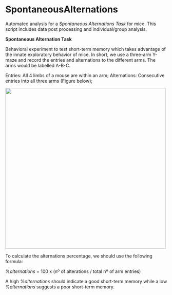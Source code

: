 # SpontaneousAlternations

Automated analysis for a *Spontaneous Alternations Task* for mice. This script includes data post processing and individual/group analysis.


**Spontaneous Alternation Task**

Behavioral experiment to test short-term memory which takes advantage of the innate exploratory behavior of mice. In short, we use a three-arm Y-maze and record the entries and alternations to the different arms. The arms would be labelled A-B-C.

Entries: All 4 limbs of a mouse are within an arm;
Alternations: Consecutive entries into all three arms (Figure below);

<img src="https://os.bio-protocol.org/attached/image/20190130/20190130014520_2422.jpg" width="500">

To calculate the alternations percentage, we should use the following formula:

*%alternations* = 100 x (nº of alterations / total nº of arm entries)

A high *%alternations* should indicate a good short-term memory while a low *%alternations* suggests a poor short-term memory.
